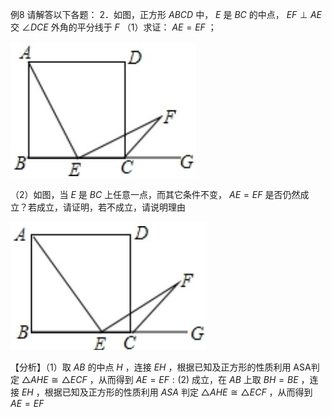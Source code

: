 例8 请解答以下各题： 2．如图，正方形 $A B C D$ 中， $E$ 是 $B C$ 的中点， $E F \perp A E$ 交 $\angle D C E$ 外角的平分线于 $F$
（1）求证： $A E = E F$ ；

![](<../../qs_image_DB/专题1-1_一网打尽全等三角形模型_·十个模型（解析版）/e61257ad9cd434466fd8d2981e7c55b7cbfeee7a900e4f2d197595f330387243.jpg>)

（2）如图，当 $E$ 是 $B C$ 上任意一点，而其它条件不变， $A E = E F$ 是否仍然成立？若成立，请证明，若不成立，请说明理由

![](<../../qs_image_DB/专题1-1_一网打尽全等三角形模型_·十个模型（解析版）/710cff82883f2a2907c5a13af0c5191a3cec2b5d68b430d4a60dc68c12ea56de.jpg>)

【分析】（1）取 $A B$ 的中点 $H$ ，连接 $E H$ ，根据已知及正方形的性质利用 ASA判定 $\triangle A H E \cong \triangle E C F$ ，从而得到 $A E = E F : ( 2 )$ 成立，在 $A B$ 上取 $B H = B E$ ，连接 $E H$ ，根据已知及正方形的性质利用 $A S A$ 判定 $\triangle A H E \cong \triangle E C F$ ，从而得到 $A E = E F$
